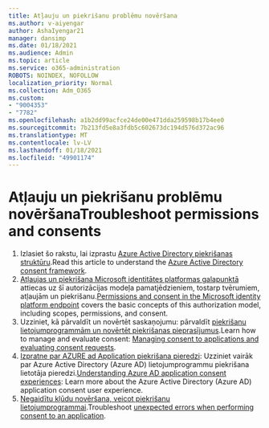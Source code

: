 ```yaml
---
title: Atļauju un piekrišanu problēmu novēršana
ms.author: v-aiyengar
author: AshaIyengar21
manager: dansimp
ms.date: 01/18/2021
ms.audience: Admin
ms.topic: article
ms.service: o365-administration
ROBOTS: NOINDEX, NOFOLLOW
localization_priority: Normal
ms.collection: Adm_O365
ms.custom:
- "9004353"
- "7782"
ms.openlocfilehash: a1b2dd99acfce24de00e471dda259598b17b4ee0
ms.sourcegitcommit: 7b213fd5e8a3fdb5c602673dc194d576d372ac96
ms.translationtype: MT
ms.contentlocale: lv-LV
ms.lasthandoff: 01/18/2021
ms.locfileid: "49901174"
---
```

# <a name="troubleshoot-permissions-and-consents"></a><span data-ttu-id="0e51c-102">Atļauju un piekrišanu problēmu novēršana</span><span class="sxs-lookup"><span data-stu-id="0e51c-102">Troubleshoot permissions and consents</span></span>

1. <span data-ttu-id="0e51c-103">Izlasiet šo rakstu, lai izprastu [Azure Active Directory piekrišanas struktūru](https://docs.microsoft.com/azure/active-directory/develop/consent-framework).</span><span class="sxs-lookup"><span data-stu-id="0e51c-103">Read this article to understand the [Azure Active Directory consent framework](https://docs.microsoft.com/azure/active-directory/develop/consent-framework).</span></span>
1. <span data-ttu-id="0e51c-104">[Atļaujas un piekrišana Microsoft identitātes platformas galapunktā](https://docs.microsoft.com/azure/active-directory/develop/v2-permissions-and-consent) attiecas uz šī autorizācijas modeļa pamatjēdzieniem, tostarp tvērumiem, atļaujām un piekrišanu.</span><span class="sxs-lookup"><span data-stu-id="0e51c-104">[Permissions and consent in the Microsoft identity platform endpoint](https://docs.microsoft.com/azure/active-directory/develop/v2-permissions-and-consent) covers the basic concepts of this authorization model, including scopes, permissions, and consent.</span></span>
1. <span data-ttu-id="0e51c-105">Uzziniet, kā pārvaldīt un novērtēt saskaņojumu: pārvaldīt [piekrišanu lietojumprogrammām un novērtēt piekrišanas pieprasījumus](https://docs.microsoft.com/azure/active-directory/manage-apps/manage-consent-requests#evaluating-a-request-for-tenant-wide-admin-consent).</span><span class="sxs-lookup"><span data-stu-id="0e51c-105">Learn how to manage and evaluate consent: [Managing consent to applications and evaluating consent requests](https://docs.microsoft.com/azure/active-directory/manage-apps/manage-consent-requests#evaluating-a-request-for-tenant-wide-admin-consent).</span></span>
1. <span data-ttu-id="0e51c-106">[Izpratne par AZURE ad Application piekrišana pieredzi](https://docs.microsoft.com/azure/active-directory/develop/application-consent-experience): Uzziniet vairāk par Azure Active Directory (Azure AD) lietojumprogrammu piekrišana lietotāja pieredzi.</span><span class="sxs-lookup"><span data-stu-id="0e51c-106">[Understanding Azure AD application consent experiences](https://docs.microsoft.com/azure/active-directory/develop/application-consent-experience): Learn more about the Azure Active Directory (Azure AD) application consent user experience.</span></span>
1. <span data-ttu-id="0e51c-107">[Negaidītu kļūdu novēršana, veicot piekrišanu lietojumprogrammai](https://docs.microsoft.com/azure/active-directory/manage-apps/application-sign-in-unexpected-user-consent-error).</span><span class="sxs-lookup"><span data-stu-id="0e51c-107">Troubleshoot [unexpected errors when performing consent to an application](https://docs.microsoft.com/azure/active-directory/manage-apps/application-sign-in-unexpected-user-consent-error).</span></span>
